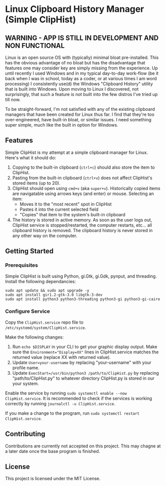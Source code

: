 # Linux Clipboard History Manager (Simple ClipHist)

## WARNING - APP IS STILL IN DEVELOPMENT AND NON FUNCTIONAL

Linux is an open source OS with (typically) minimal bloat pre-installed. This has the obvious advantage of no bloat but has the disadvantage that features one may consider key are simply missing from the experience. Up until recently I used Windows and in my typical day-to-day work-flow (be it back when I was in school, today as a coder, or at various times I am word processing) I consistently use(d) the Windows "Clipboard History" utility that is built into Windows. Upon moving to Linux I discovered, not surprisingly, that such a feature is not built into the few distros I've tried up till now.

To be straight-forward, I'm not satisfied with any of the existing clipboard managers that have been created for Linux thus far. I find that they're too over-engineered, have built-in bloat, or similar issues. I need something super simple, much like the built in option for Windows.

## Features

Simple ClipHist is my attempt at a simple clipboard manager for Linux. Here's what it should do:

1. Copying to the built-in clipboard (`ctrl+c`) should also store the item to ClipHist.
2. Pasting from the built-in clipboard (`ctrl+v`) does not affect ClipHist's stored items (up to 20).
3. ClipHist should open using `cmd+v` (aka `super+v`). Historically copied items are navigatable using arrows keys (and enter) or mouse. Selecting an item:
    - Moves it to the "most recent" spot in ClipHist
    - Pastes it into the current selected field
    - "Copies" that item to the system's built-in clipboard
4. The history is stored in active memory. As soon as the user logs out, ClipHist service is stopped/restarted, the computer restarts, etc... all clipboard history is removed. The clipboard history is never stored in any other way on the computer.

## Getting Started

### Prerequisites

Simple ClipHist is built using Python, gi.Gtk, gi.Gdk, pynput, and threading. Install the following dependancies:

```console
sudo apt update && sudo apt upgrade -y
sudo apt install gir1.2-gtk-3.0 libgtk-3-dev
sudo apt install python3 python3-threading python3-gi python3-gi-cairo
```

### Configure Service

Copy the `ClipHist.service` repo file to `/etc/systemd/system/ClipHist.service`.

Make the following changes:

1. Run `echo $DISPLAY` in your CLI to get your graphic display output. Make sure the `Environment="Display=XX"` lines in ClipHist.service matches the returned value (replace XX with returned value).
2. Update `User=your-username` by replacing "your-username" with your profile name.
3. Update `ExecStart=/usr/bin/python3 /path/to/ClipHist.py` by replacing "path/to/ClipHist.py" to whatever directory ClipHist.py is stored in our your system.

Enable the service by running `sudo systemctl enable --now ClipHist.service`. It is recommended to check if the services is working correctly by running `journalctl -u ClipHist.service`.

If you make a change to the program, run `sudo systemctl restart ClipHist.service`.

## Contributing

Contributions are currently not accepted on this project. This may chagne at a later date once the base program is finished.

## License

This project is licensed under the MIT License.
